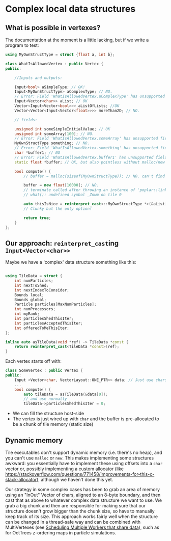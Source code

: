 # Complex local data structures

## What is possible in vertexes?

The documentation at the moment is a little lacking, but if we write a program to test:

```C++
using MyOwnStructType = struct {float a, int b};

class WhatIsAllowedVertex : public Vertex {
public:

    //Inputs and outputs:

    Input<bool> aSimpleType; // OK!
    Input<MyOwnStructType> aComplexType; // NO.
    // Error: Field 'WhatIsAllowedVertex.aComplexType' has unsupported field type 'MyOwnStructType'
    Input<Vector<char>> aList; // OK
    Vector<Input<Vector<bool>>> aListOfLists; //OK
    Vector<Vector<Input<Vector<float>>>> moreThan2D; // NO.

    // fields:

    unsigned int someSimpleInitialValue; // OK
    unsigned int someArray[100]; // NO.
    // Error: Field 'WhatIsAllowedVertex.someArray' has unsupported field type 'unsigned int [100]'
    MyOwnStructType something; // NO.
    // Error: Field 'WhatIsAllowedVertex.something' has unsupported field type 'MyOwnStructType'
    char *buffer1; // NO
    // Error: Field 'WhatIsAllowedVertex.buffer1' has unsupported field type 'char *'
    static float *buffer; // OK, but also pointless without malloc/new

    bool compute() {
        // buffer = malloc(sizeof(MyOwnStructType)); // NO. can't find malloc stdlib

        buffer = new float[10000]; // NO.
        // terminate called after throwing an instance of 'poplar::link_error'
        // what(): undefined symbol _Znwm on tile 0

        auto thisIsNice = reinterpret_cast<::MyOwnStructType *>(&aList[0]);
        // Clunky but the only option!

        return true;
    }
};
```

## Our approach: `reinterpret_cast`ing `Input<Vector<char>>`
Maybe we have a 'complex' data structure something like this:
```C++

using TileData = struct {
    int numParticles;
    int nextToShed;
    int nextIndexToConsider;
    Bounds local;
    Bounds global;
    Particle particles[MaxNumParticles];
    int numProcessors;
    int myRank;
    int particlesShedThisIter;
    int particlesAcceptedThisIter;
    int offeredToMeThisIter;
};
```


```C++
inline auto asTileData(void *ref) -> TileData *const {
    return reinterpret_cast<TileData *const>(ref);
}
```


Each vertex starts off with:

```C++
class SomeVertex : public Vertex {
public:
    Input <Vector<char, VectorLayout::ONE_PTR>> data; // Just use chars and cast later
    ...
    bool compute() {
        auto tileData = asTileData(&data[0]);       
        // and use normally
        tileData->particlesShedThisIter = 0;                                      
```


* We can fill the structure host-side
* The vertex is just wired up with `char` and the buffer is pre-allocated to
  be a chunk of tile memory (static size)
  
## Dynamic memory
Tile executables don't support dynamic memory (i.e. there's no heap), and 
you can't use `malloc` or `new`. This makes implementing some structures awkward:
you essentially have to implement these using offsets into a `char` vector or,
possibly implementing a custom allocator (like https://stackoverflow.com/questions/771458/improvements-for-this-c-stack-allocator),
although we haven't done this yet.

Our strategy in some complex cases has been to grab an area of memory using an
"InOut" Vector of chars, aligned to an 8-byte boundary, and then cast that as 
above to whatever complex data structure we want to use. We grab a big chunk
and then are responsible for making sure that our structure doesn't grow bigger
than the chunk size, so have to manually keep track of its size. This approach
works fairly well when the structure can be changed in a thread-safe way and
can be combined with MultiVertexes (see [Scheduling Multiple Workers that share data](../scheduling-multiple-workers-that-share-data)),
such as for OctTrees z-ordering maps in particle simulations.

